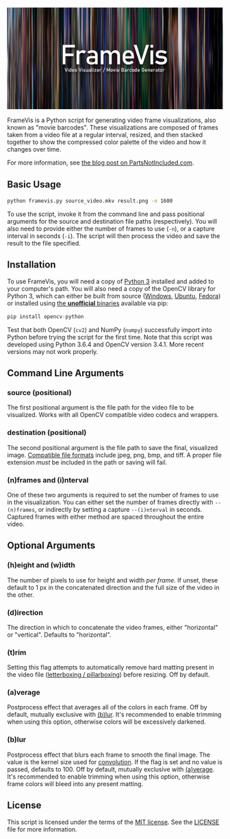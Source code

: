 ![FrameVis Banner](images/FrameVis_Banner.jpg)

FrameVis is a Python script for generating video frame visualizations, also known as "movie barcodes". These visualizations are composed of frames taken from a video file at a regular interval, resized, and then stacked together to show the compressed color palette of the video and how it changes over time.

For more information, see [the blog post on PartsNotIncluded.com](http://www.partsnotincluded.com/programming/framevis/).

## Basic Usage

```bash
python framevis.py source_video.mkv result.png -n 1600
```

To use the script, invoke it from the command line and pass positional arguments for the source and destination file paths (respectively). You will also need to provide either the number of frames to use (`-n`), or a capture interval in seconds (`-i`). The script will then process the video and save the result to the file specified.

## Installation

To use FrameVis, you will need a copy of [Python 3](https://www.python.org/downloads/) installed and added to your computer's path. You will also need a copy of the OpenCV library for Python 3, which can either be built from source ([Windows](https://docs.opencv.org/master/d5/de5/tutorial_py_setup_in_windows.html), [Ubuntu](https://docs.opencv.org/master/d2/de6/tutorial_py_setup_in_ubuntu.html), [Fedora](https://docs.opencv.org/master/dd/dd5/tutorial_py_setup_in_fedora.html)) or installed using [the **unofficial** binaries](https://pypi.org/project/opencv-python/) available via pip:

```python
pip install opencv-python
```

Test that both OpenCV (`cv2`) and NumPy (`numpy`) successfully import into Python before trying the script for the first time. Note that this script was developed using Python 3.6.4 and OpenCV version 3.4.1. More recent versions may not work properly.

## Command Line Arguments

### source (positional)

The first positional argument is the file path for the video file to be visualized. Works with all OpenCV compatible video codecs and wrappers.

### destination (positional)

The second positional argument is the file path to save the final, visualized image. [Compatible file formats](https://docs.opencv.org/2.4/modules/highgui/doc/reading_and_writing_images_and_video.html?highlight=imread#imread) include jpeg, png, bmp, and tiff. A proper file extension *must* be included in the path or saving will fail.

### (n)frames and (i)nterval

One of these two arguments is required to set the number of frames to use in the visualization. You can either set the number of frames directly with `--(n)frames`, or indirectly by setting a capture `--(i)nterval` in seconds. Captured frames with either method are spaced throughout the entire video.

## Optional Arguments

### (h)eight and (w)idth

The number of pixels to use for height and width *per frame*. If unset, these default to 1 px in the concatenated direction and the full size of the video in the other.

### (d)irection

The direction in which to concatenate the video frames, either "horizontal" or "vertical". Defaults to "horizontal".

### (t)rim

Setting this flag attempts to automatically remove hard matting present in the video file ([letterboxing / pillarboxing](https://en.wikipedia.org/wiki/Letterboxing_(filming))) before resizing. Off by default.

### (a)verage

Postprocess effect that averages all of the colors in each frame. Off by default, mutually exclusive with [(b)lur](#blur). It's recommended to enable trimming when using this option, otherwise colors will be excessively darkened.

### (b)lur

Postprocess effect that blurs each frame to smooth the final image. The value is the kernel size used for [convolution](https://en.wikipedia.org/wiki/Kernel_(image_processing)). If the flag is set and no value is passed, defaults to 100. Off by default, mutually exclusive with [(a)verage](#average). It's recommended to enable trimming when using this option, otherwise frame colors will bleed into any present matting.

## License

This script is licensed under the terms of the [MIT license](https://opensource.org/licenses/MIT). See the [LICENSE](LICENSE) file for more information.
